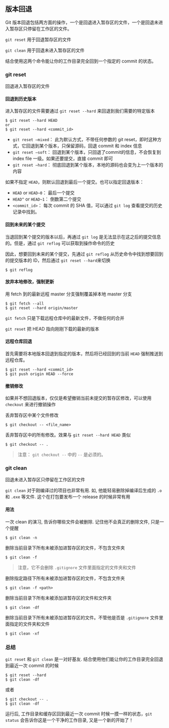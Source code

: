 ## 版本回退

Git 版本回退包括两方面的操作，一个是回退进入暂存区的文件，一个是回退未进入暂存区只停留在工作区的文件。

`git reset` 用于回退暂存区的文件

`git clean` 用于回退未进入暂存区的文件

结合使用这两个命令能让你的工作目录完全回到一个指定的 commit 的状态。


### git reset

回退进入暂存区的文件

#### 回退到历史版本

进入暂存区的文件需要通过 `git reset --hard` 来回退到我们需要的特定版本

```
$ git reset --hard HEAD
or
$ git reset --hard <commit_id>
```

- `git reset –mixed`： 此为默认方式，不带任何参数的 git reset，即时这种方式，它回退到某个版本，只保留源码，回退 commit 和 index 信息
- `git reset –soft`： 回退到某个版本，只回退了commit的信息，不会恢复到 index file 一级。如果还要提交，直接 commit 即可
- `git reset –hard`： 彻底回退到某个版本，本地的源码也会变为上一个版本的内容

如果不指定 `HEAD`，则默认回退到最后一个提交。也可以指定回退版本：

- `HEAD` or `HEAD~0`： 最后一个提交
- `HEAD^` or `HEAD~1`： 倒数第二个提交
- `<commit_id>`： 每次 commit 的 SHA 值，可以通过 `git log` 查看提交的历史记录中找到。

#### 回到未来的某个提交

当退回到某个提交的版本以后，再通过 `git log` 是无法显示在这之后的提交信息的。但是，通过 `git reflog` 可以获取到操作命令的历史

因此，想要回到未来的某个提交，先通过 `git reflog` 从历史命令中找到想要回到的提交版本的 ID，然后通过 `git reset --hard`来切换

```
$ git reflog
```

#### 放弃本地修改，强制更新

用 fetch 到的最新远程 master 分支强制覆盖掉本地 master 分支

```
$ git fetch --all
$ git reset --hard origin/master
```

`git fetch` 只是下载远程仓库中的最新文件，不做任何的合并

`git reset` 把 HEAD 指向刚刚下载的最新的版本

#### 远程仓库回退

首先需要将本地版本回退到指定的版本，然后将已经回到的当前 `HEAD` 强制推送到远程仓库。

```
$ git reset --hard <commit_id>
$ git push origin HEAD --force
```

#### 撤销修改

如果并不想回退版本，仅仅是希望撤销当前未提交的暂存区修改，可以使用 `checkout` 来进行撤销操作

丢弃暂存区中某个文件修改

```
$ git checkout -- <file_name>
```

丢弃暂存区中的所有修改。效果与 `git reset --hard HEAD` 类似

```
$ git checkout -- .
```

> 注意： `git checkout --` 中的 `--` 是必须的。


### git clean

回退未进入暂存区只停留在工作区的文件

`git clean` 对于刚编译过的项目也非常有用. 如, 他能轻易删除掉编译后生成的 `.o` 和 `.exe` 等文件. 这个在打包要发布一个 release 的时候非常有用

#### 用法

一次 clean 的演习, 告诉你哪些文件会被删除. 记住他不会真正的删除文件, 只是一个提醒

```
$ git clean -n
```

删除当前目录下所有未被添加进暂存区的文件，不包含文件夹

```
$ git clean -f
```

> 注意，它不会删除 `.gitignore` 文件里面指定的文件夹和文件

删除指定路径下所有未被添加进暂存区的文件，不包含文件夹

```
$ git clean -f <path>
```

删除当前目录下所有未被添加进暂存区的文件和文件夹

```
$ git clean -df
```

删除当前目录下所有未被添加进暂存区的文件。不管他是否是 `.gitignore` 文件里面指定的文件夹和文件

```
$ git clean -xf
```


### 总结

`git reset` 和 `git clean` 是一对好基友. 结合使用他们能让你的工作目录完全回退到最近一次 commit 的时候

```
$ git reset --hard
$ git clean -df
```

或者

```
$ git checkout -- .
$ git clean -df
```

运行后, 工作目录和缓存区回到最近一次 commit 时候一摸一样的状态，`git status` 会告诉你这是一个干净的工作目录, 又是一个新的开始了！
